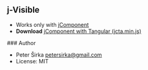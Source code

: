 ## j-Visible

- Works only with [jComponent](http://jcomponent.org)
- __Download__ [jComponent with Tangular (jcta.min.js)](https://github.com/petersirka/jComponent)

### Author

- Peter Širka <petersirka@gmail.com>
- License: MIT